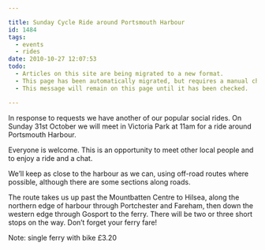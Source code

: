 ```yaml
---

title: Sunday Cycle Ride around Portsmouth Harbour
id: 1484
tags:
  - events
  - rides
date: 2010-10-27 12:07:53
todo:
  - Articles on this site are being migrated to a new format.
  - This page has been automatically migrated, but requires a manual check-&-tune to ensure the format and links all work as expected.
  - This message will remain on this page until it has been checked.

---
```



In response to requests we have another of our popular social rides. On Sunday 31st October we will meet in Victoria Park at 11am for a ride around Portsmouth Harbour.

Everyone is welcome. This is an opportunity to meet other local people and to enjoy a ride and a chat.

We’ll keep as close to the harbour as we can, using off-road routes where possible, although there are some sections along roads.

The route takes us up past the Mountbatten Centre to Hilsea, along the northern edge of harbour through Portchester and Fareham, then down the western edge through Gosport to the ferry. There will be two or three short stops on the way. Don’t forget your ferry fare!

Note: single ferry with bike £3.20